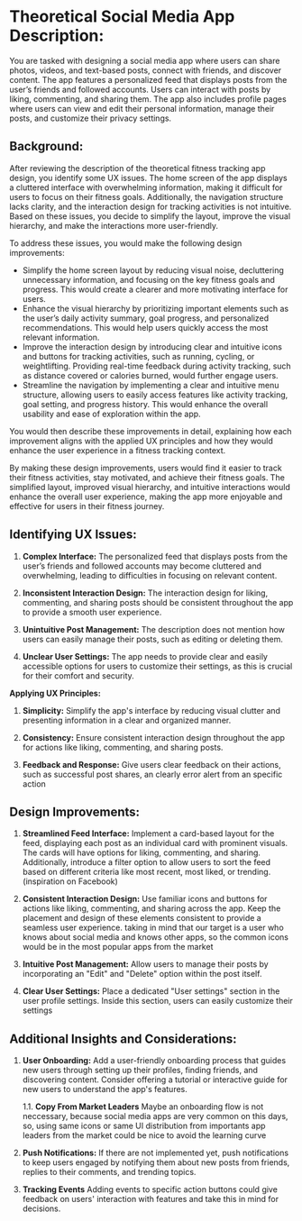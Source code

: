 
# **Theoretical Social Media App Description:**
You are tasked with designing a social media app where users can share photos, videos, and text-based posts, connect with friends, and discover content. The app features a personalized feed that displays posts from the user’s friends and followed accounts. Users can interact with posts by liking, commenting, and sharing them. The app also includes profile pages where users can view and edit their personal information, manage their posts, and customize their privacy settings.

## **Background:**
After reviewing the description of the theoretical fitness tracking app design, you identify some UX issues. The home screen of the app displays a cluttered interface with overwhelming information, making it difficult for users to focus on their fitness goals. Additionally, the navigation structure lacks clarity, and the interaction design for tracking activities is not intuitive. Based on these issues, you decide to simplify the layout, improve the visual hierarchy, and make the interactions more user-friendly.

To address these issues, you would make the following design improvements:

- Simplify the home screen layout by reducing visual noise, decluttering unnecessary information, and focusing on the key fitness goals and progress. This would create a clearer and more motivating interface for users.
- Enhance the visual hierarchy by prioritizing important elements such as the user’s daily activity summary, goal progress, and personalized recommendations. This would help users quickly access the most relevant information.
- Improve the interaction design by introducing clear and intuitive icons and buttons for tracking activities, such as running, cycling, or weightlifting. Providing real-time feedback during activity tracking, such as distance covered or calories burned, would further engage users.
- Streamline the navigation by implementing a clear and intuitive menu structure, allowing users to easily access features like activity tracking, goal setting, and progress history. This would enhance the overall usability and ease of exploration within the app.

You would then describe these improvements in detail, explaining how each improvement aligns with the applied UX principles and how they would enhance the user experience in a fitness tracking context.

By making these design improvements, users would find it easier to track their fitness activities, stay motivated, and achieve their fitness goals. The simplified layout, improved visual hierarchy, and intuitive interactions would enhance the overall user experience, making the app more enjoyable and effective for users in their fitness journey.


## **Identifying UX Issues:**

1. **Complex Interface:** The personalized feed that displays posts from the user’s friends and followed accounts may become cluttered and overwhelming, leading to difficulties in focusing on relevant content.

2. **Inconsistent Interaction Design:** The interaction design for liking, commenting, and sharing posts should be consistent throughout the app to provide a smooth user experience.

3. **Unintuitive Post Management:** The description does not mention how users can easily manage their posts, such as editing or deleting them.

4. **Unclear User Settings:** The app needs to provide clear and easily accessible options for users to customize their settings, as this is crucial for their comfort and security.


**Applying UX Principles:**

1. **Simplicity:** Simplify the app's interface by reducing visual clutter and presenting information in a clear and organized manner. 

2. **Consistency:** Ensure consistent interaction design throughout the app for actions like liking, commenting, and sharing posts.

3. **Feedback and Response:** Give users clear feedback on their actions, such as successful post shares, an clearly error alert from an specific action


## **Design Improvements:**

1. **Streamlined Feed Interface:** Implement a card-based layout for the feed, displaying each post as an individual card with prominent visuals. The cards will have options for liking, commenting, and sharing. Additionally, introduce a filter option to allow users to sort the feed based on different criteria like most recent, most liked, or trending. (inspiration on Facebook)

2. **Consistent Interaction Design:** Use familiar icons and buttons for actions like liking, commenting, and sharing across the app. Keep the placement and design of these elements consistent to provide a seamless user experience. taking in mind that our target is a user who knows about social media and knows other apps, so the common icons would be in the most popular apps from the market

3. **Intuitive Post Management:** Allow users to manage their posts by incorporating an "Edit" and "Delete" option within the post itself. 

4. **Clear User Settings:** Place a dedicated "User settings" section in the user profile settings. Inside this section, users can easily customize their settings


## **Additional Insights and Considerations:**

1. **User Onboarding:** Add a user-friendly onboarding process that guides new users through setting up their profiles, finding friends, and discovering content. Consider offering a tutorial or interactive guide for new users to understand the app's features.

    1.1. **Copy From Market Leaders** Maybe an onboarding flow is not neccessary, because social media apps are very common on this days, so, using same icons or same UI distribution from importants app leaders from the market could be nice to avoid the learning curve

2. **Push Notifications:** If there are not implemented yet, push notifications to keep users engaged by notifying them about new posts from friends, replies to their comments, and trending topics.

3. **Tracking Events** Adding events to specific action buttons could give feedback on users' interaction with features and take this in mind for decisions.

